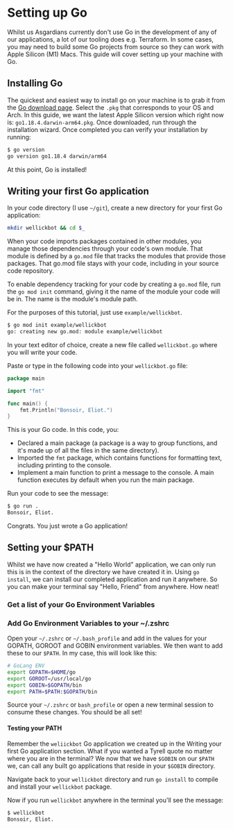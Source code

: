 # Setting up Go
Whilst us Asgardians currently don't use Go in the development of any of our applications, a lot of our tooling does e.g. Terraform. In some cases, you may need to build some Go projects from source so they can work with Apple Silicon (M1) Macs. This guide will cover setting up your machine with Go.

## Installing Go
The quickest and easiest way to install go on your machine is to grab it from the [Go download page](https://go.dev/dl/). Select the `.pkg` that corresponds to your OS and Arch. In this guide, we want the latest Apple Silicon version which right now is: `go1.18.4.darwin-arm64.pkg`. Once downloaded, run through the installation wizard. Once completed you can verify your installation by running:
```bash
$ go version
go version go1.18.4 darwin/arm64
```
At this point, Go is installed!

## Writing your first Go application
In your code directory (I use `~/git`), create a new directory for your first Go application: 
```bash
mkdir wellickbot && cd $_
```

When your code imports packages contained in other modules, you manage those dependencies through your code's own module. That module is defined by a `go.mod` file that tracks the modules that provide those packages. That go.mod file stays with your code, including in your source code repository.

To enable dependency tracking for your code by creating a `go.mod` file, run the `go mod init` command, giving it the name of the module your code will be in. The name is the module's module path.

For the purposes of this tutorial, just use `example/wellickbot`.

```bash
$ go mod init example/wellickbot
go: creating new go.mod: module example/wellickbot
```

In your text editor of choice, create a new file called `wellickbot.go` where you will write your code.

Paste or type in the following code into your `wellickbot.go` file:
```go
package main

import "fmt"

func main() {
    fmt.Println("Bonsoir, Eliot.")
}
```
This is your Go code. In this code, you:

* Declared a main package (a package is a way to group functions, and it's made up of all the files in the same directory).
* Imported the `fmt` package, which contains functions for formatting text, including printing to the console.
* Implement a main function to print a message to the console. A main function executes by default when you run the main package.

Run your code to see the message:
```bash
$ go run .
Bonsoir, Eliot.
```

Congrats. You just wrote a Go application!

## Setting your $PATH
Whilst we have now created a "Hello World" application, we can only run this is in the context of the directory we have created it in. Using `go install`, we can install our completed application and run it anywhere. So you can make your terminal say "Hello, Friend" from anywhere. How neat!

### Get a list of your Go Environment Variables

### Add Go Environment Variables to your ~/.zshrc
Open your `~/.zshrc` or `~/.bash_profile` and add in the values for your GOPATH, GOROOT and GOBIN environment variables. We then want to add these to our `$PATH`. In my case, this will look like this:
```bash
# GoLang ENV
export GOPATH=$HOME/go
export GOROOT=/usr/local/go
export GOBIN=$GOPATH/bin
export PATH=$PATH:$GOPATH/bin
```

Source your `~/.zshrc` or `bash_profile` or open a new terminal session to consume these changes. You should be all set!

#### Testing your PATH

Remember the `weliickbot` Go application we created up in the Writing your first Go application section. What if you wanted a Tyrell quote no matter where you are in the terminal? We now that we have `$GOBIN` on our `$PATH` we, can call any built go applications that reside in your `$GOBIN` directory.

Navigate back to your `wellickbot` directory and run `go install` to compile and install your `wellickbot` package.

Now if you run `wellickbot` anywhere in the terminal you'll see the message:
```bash
$ wellickbot
Bonsoir, Eliot.
```

